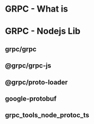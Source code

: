 # GRPC - What is







# GRPC - Nodejs Lib



## grpc/grpc



## @grpc/grpc-js



## @grpc/proto-loader



## google-protobuf



## grpc_tools_node_protoc_ts







## 




